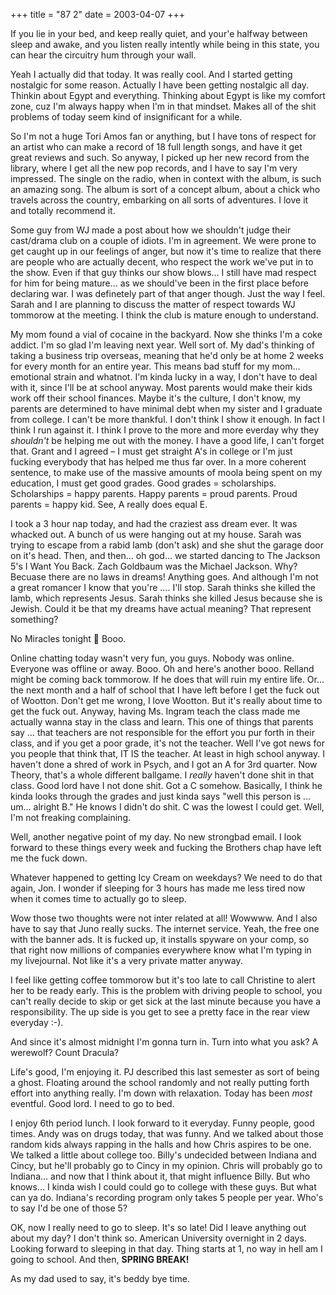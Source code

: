 +++
title = "87 2"
date = 2003-04-07
+++

If you lie in your bed, and keep really quiet, and your'e halfway between sleep and awake, and you listen really intently while being in this state, you can hear the circuitry hum through your wall.

Yeah I actually did that today. It was really cool. And I started getting nostalgic for some reason. Actually I have been getting nostalgic all day. Thinkin about Egypt and everything. Thinking about Egypt is like my comfort zone, cuz I'm always happy when I'm in that mindset. Makes all of the shit problems of today seem kind of insignificant for a while.

So I'm not a huge Tori Amos fan or anything, but I have tons of respect for an artist who can make a record of 18 full length songs, and have it get great reviews and such. So anyway, I picked up her new record from the library, where I get all the new pop records, and I have to say I'm very impressed. The single on the radio, when in context with the album, is such an amazing song. The album is sort of a concept album, about a chick who travels across the country, embarking on all sorts of adventures. I love it and totally recommend it.

Some guy from WJ made a post about how we shouldn't judge their cast/drama club on a couple of idiots. I'm in agreement. We were prone to get caught up in our feelings of anger, but now it's time to realize that there are people who are actually decent, who respect the work we've put in to the show. Even if that guy thinks our show blows&#8230; I still have mad respect for him for being mature&#8230; as we should've been in the first place before declaring war. I was definetely part of that anger though. Just the way I feel. Sarah and I are planning to discuss the matter of respect towards WJ tommorow at the meeting. I think the club is mature enough to understand.

My mom found a vial of cocaine in the backyard. Now she thinks I'm a coke addict. I'm so glad I'm leaving next year. Well sort of. My dad's thinking of taking a business trip overseas, meaning that he'd only be at home 2 weeks for every month for an entire year. This means bad stuff for my mom&#8230; emotional strain and whatnot. I'm kinda lucky in a way, I don't have to deal with it, since I'll be at school anyway. Most parents would make their kids work off their school finances. Maybe it's the culture, I don't know, my parents are determined to have minimal debt when my sister and I graduate from college. I can't be more thankful. I don't think I show it enough. In fact I think I run against it. I think I prove to the more and more everday why they _shouldn't_ be helping me out with the money. I have a good life, I can't forget that. Grant and I agreed &#8211; I must get straight A's in college or I'm just fucking everybody that has helped me thus far over. In a more coherent sentence, to make use of the massive amounts of moola being spent on my education, I must get good grades. Good grades = scholarships. Scholarships = happy parents. Happy parents = proud parents. Proud parents = happy kid. See, A really does equal E.

I took a 3 hour nap today, and had the craziest ass dream ever. It was whacked out. A bunch of us were hanging out at my house. Sarah was trying to escape from a rabid lamb (don't ask) and she shut the garage door on it's head. Then, and then&#8230; oh god&#8230; we started dancing to The Jackson 5's I Want You Back. Zach Goldbaum was the Michael Jackson. Why? Becuase there are no laws in dreams! Anything goes. And although I'm not a great romancer I know that you're &#8230;. I'll stop. Sarah thinks she killed the lamb, which represents Jesus. Sarah thinks she killed Jesus because she is Jewish. Could it be that my dreams have actual meaning? That represent something?

No Miracles tonight 🙁 Booo.

Online chatting today wasn't very fun, you guys. Nobody was online. Everyone was offline or away. Booo. Oh and here's another booo. Relland might be coming back tommorow. If he does that will ruin my entire life. Or&#8230; the next month and a half of school that I have left before I get the fuck out of Wootton. Don't get me wrong, I love Wootton. But it's really about time to get the fuck out. Anyway, having Ms. Ingram teach the class made me actually wanna stay in the class and learn. This one of things that parents say &#8230; that teachers are not responsible for the effort you pur forth in their class, and if you get a poor grade, it's not the teacher. Well I've got news for you people that think that, IT IS the teacher. At least in high school anyway. I haven't done a shred of work in Psych, and I got an A for 3rd quarter. Now Theory, that's a whole different ballgame. I _really_ haven't done shit in that class. Good lord have I not done shit. Got a C somehow. Basically, I think he kinda looks through the grades and just kinda says "well this person is &#8230; um&#8230; alright B." He knows I didn't do shit. C was the lowest I could get. Well, I'm not freaking complaining.

Well, another negative point of my day. No new strongbad email. I look forward to these things every week and fucking the Brothers chap have left me the fuck down.

Whatever happened to getting Icy Cream on weekdays? We need to do that again, Jon. I wonder if sleeping for 3 hours has made me less tired now when it comes time to actually go to sleep.

Wow those two thoughts were not inter related at all! Wowwww. And I also have to say that Juno really sucks. The internet service. Yeah, the free one with the banner ads. It is fucked up, it installs spyware on your comp, so that right now millions of companies everywhere know what I'm typing in my livejournal. Not like it's a very private matter anyway.

I feel like getting coffee tommorow but it's too late to call Christine to alert her to be ready early. This is the problem with driving people to school, you can't really decide to skip or get sick at the last minute because you have a responsibility. The up side is you get to see a pretty face in the rear view everyday :-).

And since it's almost midnight I'm gonna turn in. Turn into what you ask? A werewolf? Count Dracula?

Life's good, I'm enjoying it. PJ described this last semester as sort of being a ghost. Floating around the school randomly and not really putting forth effort into anything really. I'm down with relaxation. Today has been _most_ eventful. Good lord. I need to go to bed.

I enjoy 6th period lunch. I look forward to it everyday. Funny people, good times. Andy was on drugs today, that was funny. And we talked about those random kids always rapping in the halls and how Chris aspires to be one. We talked a little about college too. Billy's undecided between Indiana and Cincy, but he'll probably go to Cincy in my opinion. Chris will probably go to Indiana&#8230; and now that I think about it, that might influence Billy. But who knows&#8230; I kinda wish I could could go to college with these guys. But what can ya do. Indiana's recording program only takes 5 people per year. Who's to say I'd be one of those 5?

OK, now I really need to go to sleep. It's so late! Did I leave anything out about my day? I don't think so. American University overnight in 2 days. Looking forward to sleeping in that day. Thing starts at 1, no way in hell am I going to school. And then, **SPRING BREAK!**

As my dad used to say, it's beddy bye time.